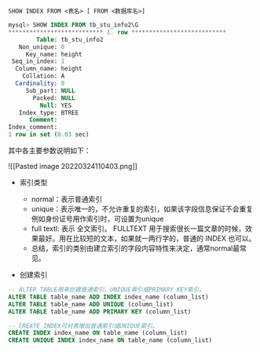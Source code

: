 `SHOW INDEX FROM <表名> [ FROM <数据库名>]`

```sql
mysql> SHOW INDEX FROM tb_stu_info2\G
*************************** 1. row ***************************
        Table: tb_stu_info2
   Non_unique: 0
     Key_name: height
 Seq_in_index: 1
  Column_name: height
    Collation: A
  Cardinality: 0
     Sub_part: NULL
       Packed: NULL
         Null: YES
   Index_type: BTREE
      Comment:
Index_comment:
1 row in set (0.03 sec)
```

其中各主要参数说明如下：

![[Pasted image 20220324110403.png]]

- 索引类型
	- normal：表示普通索引
	- unique：表示唯一的，不允许重复的索引，如果该字段信息保证不会重复例如身份证号用作索引时，可设置为unique
	- full textl: 表示 全文索引。 FULLTEXT 用于搜索很长一篇文章的时候，效果最好。用在比较短的文本，如果就一两行字的，普通的 INDEX 也可以。
	- 总结，索引的类别由建立索引的字段内容特性来决定，通常normal最常见。

- 创建索引
```sql
-- ALTER TABLE用来创建普通索引、UNIQUE索引或PRIMARY KEY索引。
ALTER TABLE table_name ADD INDEX index_name (column_list)
ALTER TABLE table_name ADD UNIQUE (column_list)
ALTER TABLE table_name ADD PRIMARY KEY (column_list)

-- CREATE INDEX可对表增加普通索引或UNIQUE索引。
CREATE INDEX index_name ON table_name (column_list)
CREATE UNIQUE INDEX index_name ON table_name (column_list)
```